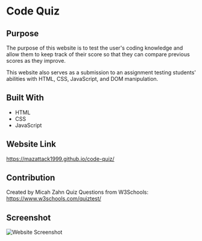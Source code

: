 # Code Quiz

## Purpose
The purpose of this website is to test the user's coding knowledge and allow them to keep track of their score so that they can compare previous scores as they improve.

This website also serves as a submission to an assignment testing students' abilities with HTML, CSS, JavaScript, and DOM manipulation. 

## Built With
* HTML
* CSS
* JavaScript

## Website Link
https://mazattack1999.github.io/code-quiz/

## Contribution
Created by Micah Zahn
Quiz Questions from W3Schools: https://www.w3schools.com/quiztest/

## Screenshot
![Website Screenshot](images/code-quiz-screenshot.png)